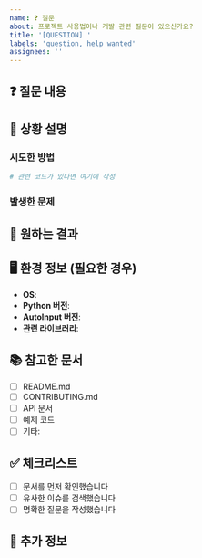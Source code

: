 ```yaml
---
name: ❓ 질문
about: 프로젝트 사용법이나 개발 관련 질문이 있으신가요?
title: '[QUESTION] '
labels: 'question, help wanted'
assignees: ''
---
```


## ❓ 질문 내용
<!-- 궁금한 점을 명확하게 작성해주세요 -->

## 📝 상황 설명
<!-- 질문이 나오게 된 배경이나 상황을 설명해주세요 -->

### 시도한 방법
<!-- 이미 시도해본 방법이 있다면 설명해주세요 -->

```python
# 관련 코드가 있다면 여기에 작성
```

### 발생한 문제
<!-- 어떤 문제나 에러가 발생했는지 설명해주세요 -->

## 🎯 원하는 결과
<!-- 어떤 결과를 얻고 싶은지 설명해주세요 -->

## 🖥️ 환경 정보 (필요한 경우)
- **OS**: 
- **Python 버전**: 
- **AutoInput 버전**: 
- **관련 라이브러리**: 

## 📚 참고한 문서
<!-- 이미 참고한 문서나 자료가 있다면 링크해주세요 -->

- [ ] README.md
- [ ] CONTRIBUTING.md
- [ ] API 문서
- [ ] 예제 코드
- [ ] 기타: 

## ✅ 체크리스트
- [ ] 문서를 먼저 확인했습니다
- [ ] 유사한 이슈를 검색했습니다
- [ ] 명확한 질문을 작성했습니다

## 💬 추가 정보
<!-- 도움이 될 만한 추가 정보가 있다면 작성해주세요 -->